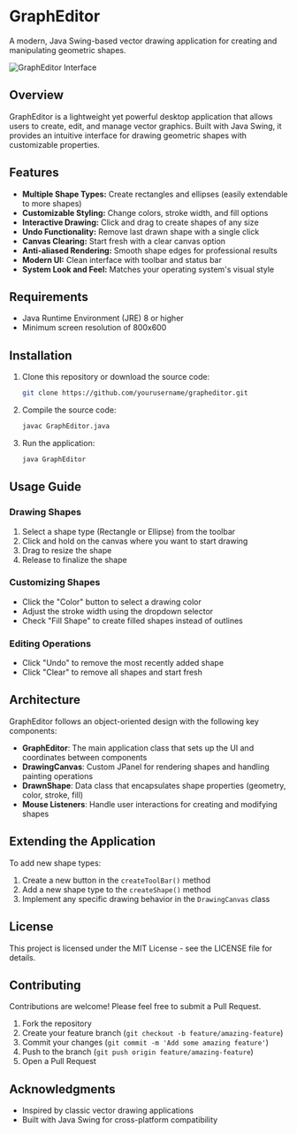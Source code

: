 # GraphEditor

A modern, Java Swing-based vector drawing application for creating and manipulating geometric shapes.

![GraphEditor Interface]()

## Overview

GraphEditor is a lightweight yet powerful desktop application that allows users to create, edit, and manage vector graphics. Built with Java Swing, it provides an intuitive interface for drawing geometric shapes with customizable properties.

## Features

- **Multiple Shape Types:** Create rectangles and ellipses (easily extendable to more shapes)
- **Customizable Styling:** Change colors, stroke width, and fill options
- **Interactive Drawing:** Click and drag to create shapes of any size
- **Undo Functionality:** Remove last drawn shape with a single click
- **Canvas Clearing:** Start fresh with a clear canvas option
- **Anti-aliased Rendering:** Smooth shape edges for professional results
- **Modern UI:** Clean interface with toolbar and status bar
- **System Look and Feel:** Matches your operating system's visual style

## Requirements

- Java Runtime Environment (JRE) 8 or higher
- Minimum screen resolution of 800x600

## Installation

1. Clone this repository or download the source code:
   ```bash
   git clone https://github.com/yourusername/grapheditor.git
   ```

2. Compile the source code:
   ```bash
   javac GraphEditor.java
   ```

3. Run the application:
   ```bash
   java GraphEditor
   ```

## Usage Guide

### Drawing Shapes

1. Select a shape type (Rectangle or Ellipse) from the toolbar
2. Click and hold on the canvas where you want to start drawing
3. Drag to resize the shape
4. Release to finalize the shape

### Customizing Shapes

- Click the "Color" button to select a drawing color
- Adjust the stroke width using the dropdown selector
- Check "Fill Shape" to create filled shapes instead of outlines

### Editing Operations

- Click "Undo" to remove the most recently added shape
- Click "Clear" to remove all shapes and start fresh

## Architecture

GraphEditor follows an object-oriented design with the following key components:

- **GraphEditor**: The main application class that sets up the UI and coordinates between components
- **DrawingCanvas**: Custom JPanel for rendering shapes and handling painting operations
- **DrawnShape**: Data class that encapsulates shape properties (geometry, color, stroke, fill)
- **Mouse Listeners**: Handle user interactions for creating and modifying shapes

## Extending the Application

To add new shape types:
1. Create a new button in the `createToolBar()` method
2. Add a new shape type to the `createShape()` method
3. Implement any specific drawing behavior in the `DrawingCanvas` class

## License

This project is licensed under the MIT License - see the LICENSE file for details.

## Contributing

Contributions are welcome! Please feel free to submit a Pull Request.

1. Fork the repository
2. Create your feature branch (`git checkout -b feature/amazing-feature`)
3. Commit your changes (`git commit -m 'Add some amazing feature'`)
4. Push to the branch (`git push origin feature/amazing-feature`)
5. Open a Pull Request

## Acknowledgments

- Inspired by classic vector drawing applications
- Built with Java Swing for cross-platform compatibility

